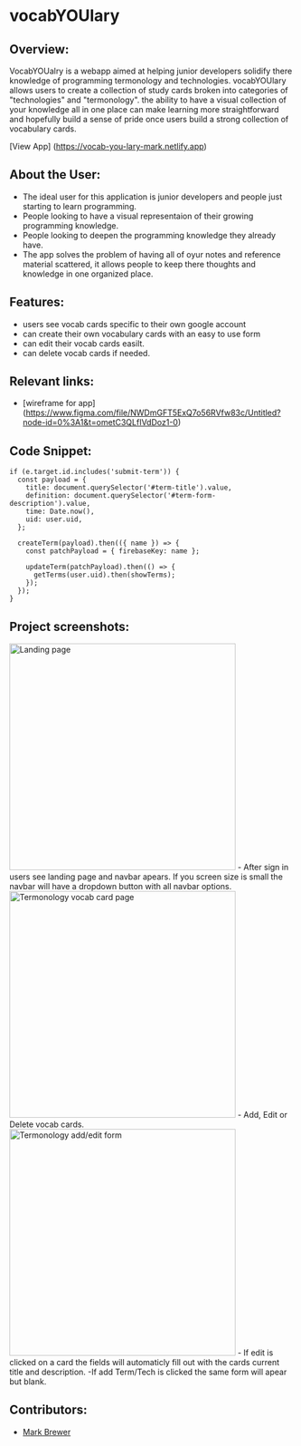 # vocabYOUlary

## Overview:
VocabYOUalry is a webapp aimed at helping junior developers solidify there knowledge of programming termonology and technologies. vocabYOUlary allows users to create a collection of study cards broken into categories of "technologies" and "termonology". the ability to have a visual collection of your knowledge all in one place can make learning more straightforward and hopefully build a sense of pride once users build a strong collection of vocabulary cards.

[View App] (https://vocab-you-lary-mark.netlify.app)

## About the User:
- The ideal user for this application is junior developers and people just starting to learn programming.
- People looking to have a visual representaion of their growing programming knowledge.
- People looking to deepen the programming knowledge they already have.
- The app solves the problem of having all of oyur notes and reference material scattered, it allows people to keep there thoughts and knowledge in one organized place.

## Features:
- users see vocab cards specific to their own google account
- can create their own vocabulary cards with an easy to use form
- can edit their vocab cards easilt.
- can delete vocab cards if needed.

## Relevant links:
- [wireframe for app] (https://www.figma.com/file/NWDmGFT5ExQ7o56RVfw83c/Untitled?node-id=0%3A1&t=ometC3QLfIVdDoz1-0)

## Code Snippet:
    if (e.target.id.includes('submit-term')) {
      const payload = {
        title: document.querySelector('#term-title').value,
        definition: document.querySelector('#term-form-description').value,
        time: Date.now(),
        uid: user.uid,
      };

      createTerm(payload).then(({ name }) => {
        const patchPayload = { firebaseKey: name };

        updateTerm(patchPayload).then(() => {
          getTerms(user.uid).then(showTerms);
        });
      });
    }

## Project screenshots:
<img width="400" alt="Landing page" scr="https://ibb.co/ZJBT18S">
- After sign in users see landing page and navbar apears. If you screen size is small the navbar will have a dropdown button with all navbar options.

<img width="400" alt="Termonology vocab card page" scr="https://ibb.co/4VW9LRH">
- Add, Edit or Delete vocab cards.

<img width="400" alt="Termonology add/edit form" scr="https://ibb.co/pvpS0pb">
- If edit is clicked on a card the fields will automaticly fill out with the cards current title and description.
-If add Term/Tech is clicked the same form will apear but blank.

## Contributors:
- [Mark Brewer](https://github.com/markbrew3)
